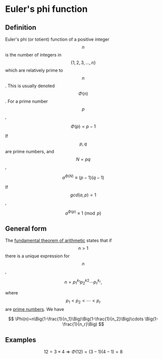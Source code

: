 # Euler's phi function

## Definition 

Euler's phi \(or totient\) function of a positive integer $$n$$ is the number of integers in $$\{1,2,3,...,n\}$$ which are relatively prime to $$n$$. This is usually denoted $$\Phi(n)$$. For a prime number $$p$$,

$$
\Phi(p)=p-1
$$

If $$p,q$$are prime numbers, and $$N=pq$$,

$$
a^{\Phi(N)}\equiv (p-1)(q-1)
$$

If $$gcd(a,p)=1$$,

$$
a^{\Phi(p)}\equiv 1\pmod p
$$

## General form

The [fundamental theorem of arithmetic](https://en.wikipedia.org/wiki/Fundamental_theorem_of_arithmetic) states that if $$n > 1$$ there is a unique expression for $$n$$,

$$
n=p_1^{k_1}p_2^{k2}\cdots p_r^{k_r},
$$

where $$p_1 < p_2 < \cdots < p_r$$ are [prime numbers](https://en.wikipedia.org/wiki/Prime_number). We have

$$
\Phi(n)=n\Big(1-\frac{1}{n_1}\Big)\Big(1-\frac{1}{n_2}\Big)\cdots \Big(1-\frac{1}{n_r}\Big)
$$

## Examples

$$12=3\times4\Rightarrow\Phi(12)=(3-1)(4-1)=8$$


